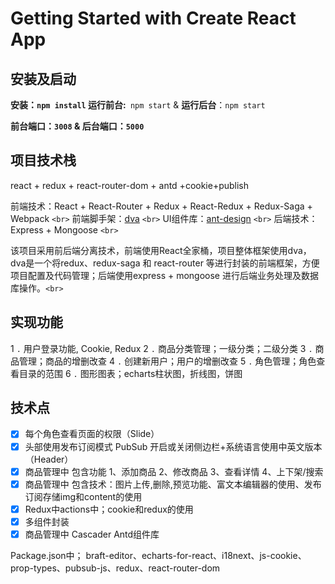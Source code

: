 # Getting Started with Create React App

## 安装及启动

**安装：`npm install` 运行前台:**` npm start` & **运行后台**：`npm start `

**前台端口：`3008` & 后台端口：`5000`**

## 项目技术栈

react + redux + react-router-dom + antd +cookie+publish

前端技术：React + React-Router + Redux + React-Redux + Redux-Saga + Webpack `<br>`
前端脚手架：[dva](https://github.com/dvajs/dva) `<br>`
UI组件库：[ant-design](https://github.com/ant-design/ant-design) `<br>`
后端技术：Express + Mongoose `<br>`

该项目采用前后端分离技术，前端使用React全家桶，项目整体框架使用dva，dva是一个将redux、redux-saga 和 react-router 等进行封装的前端框架，方便项目配置及代码管理；后端使用express + mongoose 进行后端业务处理及数据库操作。`<br>`

## 实现功能

1 `.` 用户登录功能, Cookie, Redux
2 `.` 商品分类管理；一级分类；二级分类
3 `.` 商品管理；商品的增删改查
4 `.` 创建新用户；用户的增删改查
5 `.` 角色管理；角色查看目录的范围
6 `.` 图形图表；echarts柱状图，折线图，饼图

## 技术点

* [X] 每个角色查看页面的权限（Slide）
* [X] 头部使用发布订阅模式 PubSub 开启或关闭侧边栏+系统语言使用中英文版本（Header）
* [X] 商品管理中  包含功能  1、添加商品 2、修改商品 3、查看详情 4、上下架/搜索
* [X] 商品管理中  包含技术：图片上传,删除,预览功能、富文本编辑器的使用、发布订阅存储img和content的使用
* [X] Redux中actions中；cookie和redux的使用
* [X] 多组件封装
* [X] 商品管理中 Cascader  Antd组件库

Package.json中； braft-editor、echarts-for-react、i18next、js-cookie、prop-types、pubsub-js、redux、react-router-dom
